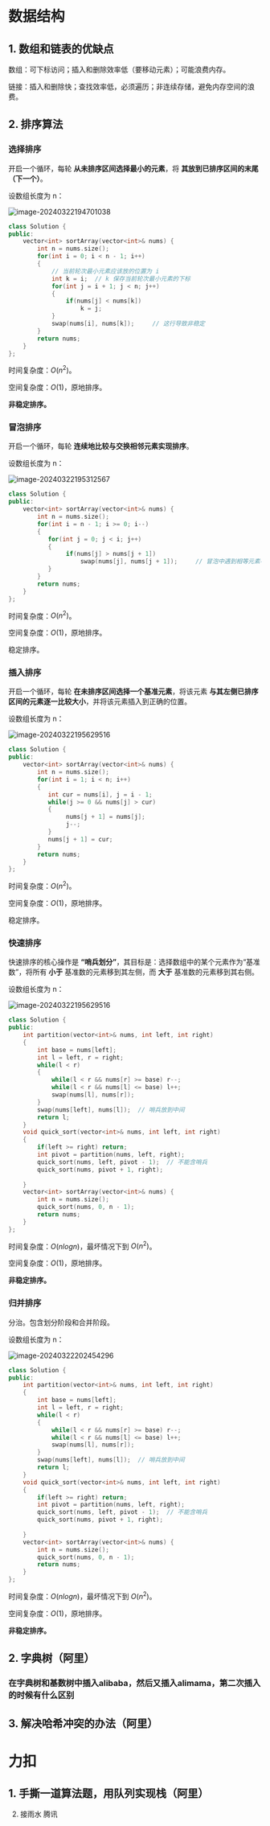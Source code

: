 

# 数据结构

## 1. 数组和链表的优缺点

数组：可下标访问；插入和删除效率低（要移动元素）；可能浪费内存。

链接：插入和删除快；查找效率低，必须遍历；非连续存储，避免内存空间的浪费。

## 2. 排序算法

### 选择排序

开启一个循环，每轮 **从未排序区间选择最小的元素**，将 **其放到已排序区间的末尾（下一个）**。

设数组长度为 n：

![image-20240322194701038](./assets/image-20240322194701038.png)

```cpp
class Solution {
public:
    vector<int> sortArray(vector<int>& nums) {
        int n = nums.size();
        for(int i = 0; i < n - 1; i++)
        {
            // 当前轮次最小元素应该放的位置为 i
            int k = i;  // k 保存当前轮次最小元素的下标
            for(int j = i + 1; j < n; j++)
            {
                if(nums[j] < nums[k])
                    k = j;
            }
            swap(nums[i], nums[k]); 	// 这行导致非稳定
        }
        return nums;
    }
};
```

时间复杂度：$O(n^2)$。

空间复杂度：$O(1)$，原地排序。

**非稳定排序。**

### 冒泡排序

开启一个循环，每轮 **连续地比较与交换相邻元素实现排序**。

设数组长度为 n：

![image-20240322195312567](./assets/image-20240322195312567.png)

```cpp
class Solution {
public:
    vector<int> sortArray(vector<int>& nums) {
        int n = nums.size();
        for(int i = n - 1; i >= 0; i--)
        {
           for(int j = 0; j < i; j++)
           {
                if(nums[j] > nums[j + 1])
                    swap(nums[j], nums[j + 1]); 	// 冒泡中遇到相等元素不交换
           }
        }
        return nums;
    }
};
```

时间复杂度：$O(n^2)$。

空间复杂度：$O(1)$，原地排序。

稳定排序。

### 插入排序

开启一个循环，每轮 **在未排序区间选择一个基准元素**，将该元素 **与其左侧已排序区间的元素逐一比较大小**，并将该元素插入到正确的位置。

设数组长度为 n：

![image-20240322195629516](./assets/image-20240322195629516.png)

```cpp
class Solution {
public:
    vector<int> sortArray(vector<int>& nums) {
        int n = nums.size();
        for(int i = 1; i < n; i++)
        {
           int cur = nums[i], j = i - 1;
           while(j >= 0 && nums[j] > cur)
           {
                nums[j + 1] = nums[j];
                j--;
           }
           nums[j + 1] = cur;
        }
        return nums;
    }
};
```

时间复杂度：$O(n^2)$。

空间复杂度：$O(1)$，原地排序。

稳定排序。

### 快速排序

快速排序的核心操作是 **“哨兵划分”**，其目标是：选择数组中的某个元素作为“基准数”，将所有 **小于** 基准数的元素移到其左侧，而 **大于** 基准数的元素移到其右侧。

设数组长度为 n：

![image-20240322195629516](./assets/image-20240322195629516.png)

```cpp
class Solution {
public:
    int partition(vector<int>& nums, int left, int right)
    {
        int base = nums[left];
        int l = left, r = right;
        while(l < r)
        {
            while(l < r && nums[r] >= base) r--;
            while(l < r && nums[l] <= base) l++;
            swap(nums[l], nums[r]);
        }
        swap(nums[left], nums[l]); 	// 哨兵放到中间
        return l;
    }
    void quick_sort(vector<int>& nums, int left, int right)
    {
        if(left >= right) return;
        int pivot = partition(nums, left, right);
        quick_sort(nums, left, pivot - 1);  // 不能含哨兵
        quick_sort(nums, pivot + 1, right);
        
    }
    vector<int> sortArray(vector<int>& nums) {
        int n = nums.size();
        quick_sort(nums, 0, n - 1);
        return nums;
    }
};
```

时间复杂度：$O(nlogn)$，最坏情况下到 $O(n^2)$。

空间复杂度：$O(1)$，原地排序。

**非稳定排序。**

### 归并排序

分治。包含划分阶段和合并阶段。

设数组长度为 n：

![image-20240322202454296](./assets/image-20240322202454296.png)

```cpp
class Solution {
public:
    int partition(vector<int>& nums, int left, int right)
    {
        int base = nums[left];
        int l = left, r = right;
        while(l < r)
        {
            while(l < r && nums[r] >= base) r--;
            while(l < r && nums[l] <= base) l++;
            swap(nums[l], nums[r]);
        }
        swap(nums[left], nums[l]); 	// 哨兵放到中间
        return l;
    }
    void quick_sort(vector<int>& nums, int left, int right)
    {
        if(left >= right) return;
        int pivot = partition(nums, left, right);
        quick_sort(nums, left, pivot - 1);  // 不能含哨兵
        quick_sort(nums, pivot + 1, right);
        
    }
    vector<int> sortArray(vector<int>& nums) {
        int n = nums.size();
        quick_sort(nums, 0, n - 1);
        return nums;
    }
};
```

时间复杂度：$O(nlogn)$，最坏情况下到 $O(n^2)$。

空间复杂度：$O(1)$，原地排序。

**非稳定排序。**

## 2. 字典树（阿里）

### 在字典树和基数树中插入alibaba，然后又插入alimama，第二次插入的时候有什么区别

## 3. 解决哈希冲突的办法（阿里）



# 力扣

## 1. 手撕一道算法题，用队列实现栈（阿里）

2. 接雨水 腾讯